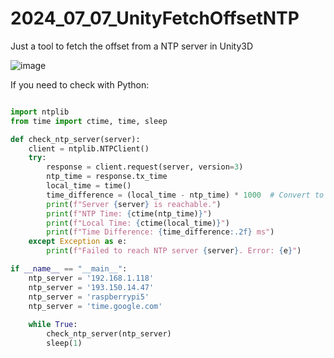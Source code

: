 # 2024_07_07_UnityFetchOffsetNTP
Just a tool to fetch the offset from a NTP server in Unity3D

![image](https://github.com/user-attachments/assets/26793c72-a219-49d3-ac59-d62b0adc14be)


If you need to check with Python:
``` py

import ntplib
from time import ctime, time, sleep

def check_ntp_server(server):
    client = ntplib.NTPClient()
    try:
        response = client.request(server, version=3)
        ntp_time = response.tx_time
        local_time = time()
        time_difference = (local_time - ntp_time) * 1000  # Convert to milliseconds
        print(f"Server {server} is reachable.")
        print(f"NTP Time: {ctime(ntp_time)}")
        print(f"Local Time: {ctime(local_time)}")
        print(f"Time Difference: {time_difference:.2f} ms")
    except Exception as e:
        print(f"Failed to reach NTP server {server}. Error: {e}")

if __name__ == "__main__":
    ntp_server = '192.168.1.118'
    ntp_server = '193.150.14.47'
    ntp_server = 'raspberrypi5'
    ntp_server = 'time.google.com'
    
    while True:
        check_ntp_server(ntp_server)
        sleep(1)

```
